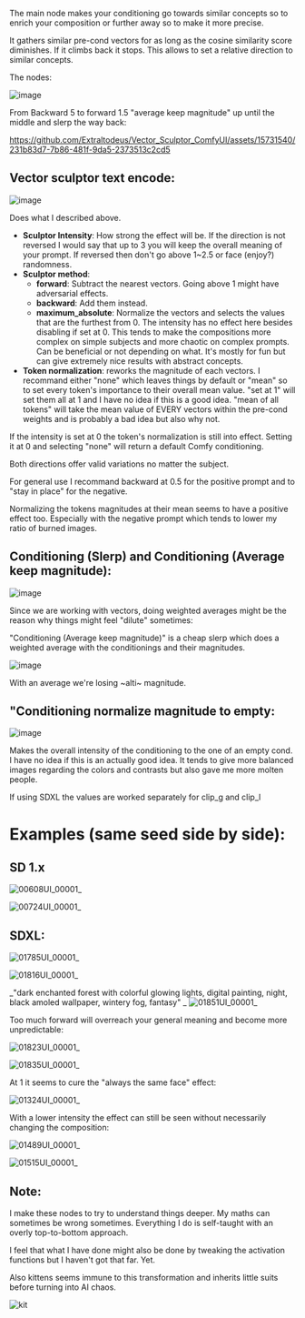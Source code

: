 The main node makes your conditioning go towards similar concepts so to enrich your composition or further away so to make it more precise.

It gathers similar pre-cond vectors for as long as the cosine similarity score diminishes. If it climbs back it stops. This allows to set a relative direction to similar concepts.

The nodes:

![image](https://github.com/Extraltodeus/Vector_Sculptor_ComfyUI/assets/15731540/1515fdd9-2aaf-45ec-990a-1d9ab15e9592)


From Backward 5 to forward 1.5 "average keep magnitude" up until the middle and slerp the way back:



https://github.com/Extraltodeus/Vector_Sculptor_ComfyUI/assets/15731540/231b83d7-7b86-481f-9da5-2373513c2cd5



## Vector sculptor text encode:

![image](https://github.com/Extraltodeus/Vector_Sculptor_ComfyUI/assets/15731540/295a4170-8a59-4a62-ae11-7dac516f9a3c)

Does what I described above.

- **Sculptor Intensity**: How strong the effect will be. If the direction is not reversed I would say that up to 3 you will keep the overall meaning of your prompt. If reversed then don't go above 1~2.5 or face (enjoy?) randomness.
- **Sculptor method**:
  - **forward**: Subtract the nearest vectors. Going above 1 might have adversarial effects.
  - **backward**: Add them instead.
  - **maximum_absolute**: Normalize the vectors and selects the values that are the furthest from 0. The intensity has no effect here besides disabling if set at 0. This tends to make the compositions more complex on simple subjects and more chaotic on complex prompts. Can be beneficial or not depending on what. It's mostly for fun but can give extremely nice results with abstract concepts.
- **Token normalization**: reworks the magnitude of each vectors. I recommand either "none" which leaves things by default or "mean" so to set every token's importance to their overall mean value. "set at 1" will set them all at 1 and I have no idea if this is a good idea. "mean of all tokens" will take the mean value of EVERY vectors within the pre-cond weights and is probably a bad idea but also why not.

If the intensity is set at 0 the token's normalization is still into effect. Setting it at 0 and selecting "none" will return a default Comfy conditioning.

Both directions offer valid variations no matter the subject.

For general use I recommand backward at 0.5 for the positive prompt and to "stay in place" for the negative.

Normalizing the tokens magnitudes at their mean seems to have a positive effect too. Especially with the negative prompt which tends to lower my ratio of burned images.

## Conditioning (Slerp) and Conditioning (Average keep magnitude):

![image](https://github.com/Extraltodeus/Vector_Sculptor_ComfyUI/assets/15731540/36830dc8-47bc-4cd5-abd9-dc9b799fa70f)

Since we are working with vectors, doing weighted averages might be the reason why things might feel "dilute" sometimes:

"Conditioning (Average keep magnitude)" is a cheap slerp which does a weighted average with the conditionings and their magnitudes.

![image](https://github.com/Extraltodeus/Vector_Sculptor_ComfyUI/assets/15731540/89a6d968-717c-492e-a9b1-b360e54d1504)

With an average we're losing ~alti~ magnitude.

## "Conditioning normalize magnitude to empty:

![image](https://github.com/Extraltodeus/Vector_Sculptor_ComfyUI/assets/15731540/57b9bbc4-7581-4fd8-bce3-b1c0d342a42b)

Makes the overall intensity of the conditioning to the one of an empty cond. I have no idea if this is an actually good idea. It tends to give more balanced images regarding the colors and contrasts but also gave me more molten people.

If using SDXL the values are worked separately for clip_g and clip_l


# Examples (same seed side by side):

## SD 1.x

![00608UI_00001_](https://github.com/Extraltodeus/Vector_Sculptor_ComfyUI/assets/15731540/438621c6-e878-4dc0-8e66-d2f0d95261ea)

![00724UI_00001_](https://github.com/Extraltodeus/Vector_Sculptor_ComfyUI/assets/15731540/f576deac-b90f-431f-b83a-2ff391bed15f)



## SDXL:

![01785UI_00001_](https://github.com/Extraltodeus/Vector_Sculptor_ComfyUI/assets/15731540/9a47419a-b34a-489a-bb4d-0181cb966abf)

![01816UI_00001_](https://github.com/Extraltodeus/Vector_Sculptor_ComfyUI/assets/15731540/9453d4fc-15d7-4554-ba12-b50b810ebceb)

_"dark enchanted forest with colorful glowing lights, digital painting, night, black amoled wallpaper, wintery fog, fantasy"
_
![01851UI_00001_](https://github.com/Extraltodeus/Vector_Sculptor_ComfyUI/assets/15731540/a3217e71-ef4e-482d-936a-522e1756c9ba)

Too much forward will overreach your general meaning and become more unpredictable:

![01823UI_00001_](https://github.com/Extraltodeus/Vector_Sculptor_ComfyUI/assets/15731540/7a45f3fe-c5d5-4036-aa1f-336e85629c0e)

![01835UI_00001_](https://github.com/Extraltodeus/Vector_Sculptor_ComfyUI/assets/15731540/e22d60be-98e8-4f45-855f-ef1cc4369f2b)

At 1 it seems to cure the "always the same face" effect:

![01324UI_00001_](https://github.com/Extraltodeus/Vector_Sculptor_ComfyUI/assets/15731540/5a72f150-2b04-401e-981d-e68330f6bcdf)

With a lower intensity the effect can still be seen without necessarily changing the composition:

![01489UI_00001_](https://github.com/Extraltodeus/Vector_Sculptor_ComfyUI/assets/15731540/e1b71f84-7175-4db0-af56-171391bf1489)

![01515UI_00001_](https://github.com/Extraltodeus/Vector_Sculptor_ComfyUI/assets/15731540/4f16dcf5-85b3-4b01-871d-1f7b5ffe29ce)


## Note:

I make these nodes to try to understand things deeper. My maths can sometimes be wrong sometimes. Everything I do is self-taught with an overly top-to-bottom approach.

I feel that what I have done might also be done by tweaking the activation functions but I haven't got that far. Yet.

Also kittens seems immune to this transformation and inherits little suits before turning into AI chaos.

![kit](https://github.com/Extraltodeus/Vector_Sculptor_ComfyUI/assets/15731540/34b4f33d-1272-471c-9fc0-4dd8c0358526)

